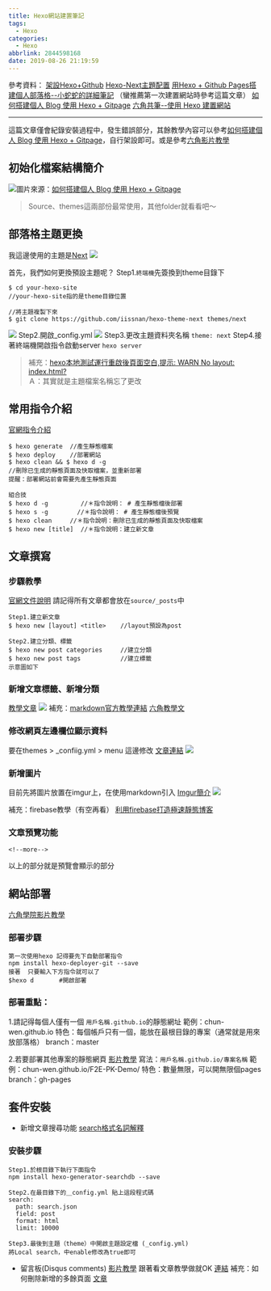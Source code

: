 ```yaml
---
title: Hexo網站建置筆記
tags:
  - Hexo
categories:
  - Hexo
abbrlink: 2844598168
date: 2019-08-26 21:19:59
---
```


參考資料：
[架設Hexo+Github](https://hsiangfeng.github.io/hexo/20190411/932826160/)
[Hexo-Next主題配置](https://theme-next.iissnan.com/getting-started.html)
[用Hexo + Github Pages搭建個人部落格--小蛇蛇的詳細筆記](https://yogapan.github.io/2017/08/11/%E7%94%A8Hexo-Github-Pages%E6%90%AD%E5%BB%BA%E5%80%8B%E4%BA%BA%E9%83%A8%E8%90%BD%E6%A0%BC/#more)
（蠻推薦第一次建置網站時參考這篇文章）
[如何搭建個人 Blog 使用 Hexo + Gitpage](https://medium.com/@bebebobohaha/%E4%BD%BF%E7%94%A8-hexo-gitpage-%E6%90%AD%E5%BB%BA%E5%80%8B%E4%BA%BA-blog-5c6ed52f23db)
[六角共筆--使用 Hexo 建置網站](https://paper.dropbox.com/doc/Hexo---Ajm_olac_2CkcQD26G5RlqICAg-7zSMDUvNPffmjdilVv3AA)

- - - -
這篇文章僅會紀錄安裝過程中，發生錯誤部分，其餘教學內容可以參考[如何搭建個人 Blog 使用 Hexo + Gitpage](https://medium.com/@bebebobohaha/%E4%BD%BF%E7%94%A8-hexo-gitpage-%E6%90%AD%E5%BB%BA%E5%80%8B%E4%BA%BA-blog-5c6ed52f23db)，自行架設即可。或是參考[六角影片教學](https://www.youtube.com/watch?v=jOJI9ekTzK8&t=1s)

<!--more-->

## 初始化檔案結構簡介
![](https://i.imgur.com/dnSaiR2.png)圖片來源：[如何搭建個人 Blog 使用 Hexo + Gitpage
](https://medium.com/@bebebobohaha/%E4%BD%BF%E7%94%A8-hexo-gitpage-%E6%90%AD%E5%BB%BA%E5%80%8B%E4%BA%BA-blog-5c6ed52f23db)
>Source、themes這兩部份最常使用，其他folder就看看吧～ 


## 部落格主題更換
我這邊使用的主題是[Next](https://theme-next.iissnan.com/)
![](https://i.imgur.com/b28TAf1.png)

首先，我們如何更換預設主題呢？
Step1.`終端機`先簽換到theme目錄下
```git
$ cd your-hexo-site 
//your-hexo-site指的是theme目錄位置

//將主題複製下來
$ git clone https://github.com/iissnan/hexo-theme-next themes/next
```
![](https://i.imgur.com/KzCP9rG.png)
Step2.開啟_config.yml
![](https://i.imgur.com/s34l8SO.png)
Step3.更改主題資料夾名稱
`theme: next`
Step4.接著終端機開啟指令啟動server
`hexo server`
> 補充：[hexo本地測試運行重啟後頁面空白,提示: WARN No layout: index.html?](https://www.zhihu.com/question/38781463)  
> Ａ：其實就是主題檔案名稱忘了更改  

## 常用指令介紹
[官網指令介紹](https://hexo.io/zh-tw/docs/commands)
```git
$ hexo generate  //產生靜態檔案
$ hexo deploy    //部署網站
$ hexo clean && $ hexo d -g  
//刪除已生成的靜態頁面及快取檔案，並重新部署
提醒：部署網站前會需要先產生靜態頁面

組合技
$ hexo d -g         //＊指令說明： # 產生靜態檔後部署
$ hexo s -g        //＊指令說明： # 產生靜態檔後預覽
$ hexo clean     //＊指令說明：刪除已生成的靜態頁面及快取檔案
$ hexo new [title]  //＊指令說明：建立新文章
```

## 文章撰寫
### 步驟教學
[官網文件說明](https://hexo.io/zh-tw/docs/writing.html)
請記得所有文章都會放在`source/_posts`中
```git
Step1.建立新文章
$ hexo new [layout] <title>    //layout預設為post

Step2.建立分類、標籤
$ hexo new post categories     //建立分類
$ hexo new post tags           //建立標籤
示意圖如下
```

### 新增文章標籤、新增分類
 [教學文章](https://linlif.github.io/2017/05/27/Hexo%E4%BD%BF%E7%94%A8%E6%94%BB%E7%95%A5-%E6%B7%BB%E5%8A%A0%E5%88%86%E7%B1%BB%E5%8F%8A%E6%A0%87%E7%AD%BE/)
![](https://i.imgur.com/4SGFZ1n.png)
補充：[markdown官方教學連結](https://markdown.tw/#img) [六角教學文](https://ithelp.ithome.com.tw/articles/10203758?sc=iThelpR)

### 修改網頁左邊欄位顯示資料
要在themes > _confiig.yml > menu 這邊修改 [文章連結](https://github.com/iissnan/hexo-theme-next/wiki/%E5%88%9B%E5%BB%BA%E6%A0%87%E7%AD%BE%E4%BA%91%E9%A1%B5%E9%9D%A2)
![](https://i.imgur.com/enUkxao.png)

### 新增圖片
目前先將圖片放置在imgur上，在使用markdown引入
[Imgur簡介](https://free.com.tw/imgur/)
![](https://i.imgur.com/zi19VxG.png)

補充：firebase教學（有空再看）
[利用firebase打造極速靜態博客](https://blog.erguotou.me/hexo-on-firebase.html)

### 文章預覽功能
`<!--more-->`
<!--more-->以上的部分就是預覽會顯示的部分

## 網站部署
[六角學院影片教學](https://youtu.be/jOJI9ekTzK8?t=2110)
### 部署步驟
```git
第一次使用hexo 記得要先下自動部署指令
npm install hexo-deployer-git --save
接著  只要輸入下方指令就可以了
$hexo d       #開啟部署
```

### 部署重點：
1.請記得每個人僅有一個 `用戶名稱.github.io`的靜態網址
範例：chun-wen.github.io
特色：每個帳戶只有一個，能放在最根目錄的專案（通常就是用來放部落格）
branch：master

2.若要部署其他專案的靜態網頁 [影片教學](https://youtu.be/jOJI9ekTzK8?t=2395)
寫法：`用戶名稱.github.io/專案名稱`
範例：chun-wen.github.io/F2E-PK-Demo/
特色：數量無限，可以開無限個pages
branch：gh-pages

## 套件安裝
* 新增文章搜尋功能 [search格式名詞解釋](https://hsiangfeng.github.io/hexo/20190411/932826160/)
### 安裝步驟 
```git
Step1.於根目錄下執行下面指令
npm install hexo-generator-searchdb --save

Step2.在最目錄下的＿config.yml 貼上這段程式碼
search:
  path: search.json
  field: post
  format: html
  limit: 10000

Step3.最後到主題（theme）中開啟主題設定檔 (_config.yml)
將Local search，中enable修改為true即可

```
* 留言板(Disqus comments) [影片教學](https://youtu.be/jOJI9ekTzK8?t=3384)
跟著看文章教學做就OK [連結](https://yogapan.github.io/2017/08/11/%E7%94%A8Hexo-Github-Pages%E6%90%AD%E5%BB%BA%E5%80%8B%E4%BA%BA%E9%83%A8%E8%90%BD%E6%A0%BC/#more)
補充：如何刪除新增的多餘頁面 [文章](https://https-chun-wen-github-io.disqus.com/admin/settings/advanced/)






